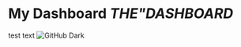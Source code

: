 # My Dashboard **_THE"DASHBOARD_**

test text
![GitHub Dark](https://github.com/github-dark.png#gh-light-mode-only)

